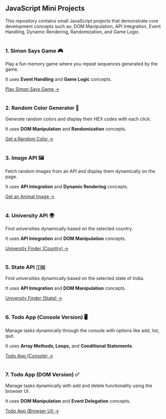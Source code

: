 ## JavaScript Mini Projects

This repository contains small JavaScript projects that demonstrate core development concepts such as:
DOM Manipulation, API Integration, Event Handling, Dynamic Rendering, Randomization, and Game Logic.<br><br>


### 1. Simon Says Game 🎮

Play a fun memory game where you repeat sequences generated by the game.

It uses **Event Handling** and **Game Logic** concepts.

[Play Simon Says Game →](https://aaishashaukatali.github.io/JS-mini-projects/simon_says_game.html)<br><br>


### 2. Random Color Generator 🎨

Generate random colors and display their HEX codes with each click.

It uses **DOM Manipulation** and **Randomization** concepts.

[Get a Random Color →](https://aaishashaukatali.github.io/JS-mini-projects/random_color_generator.html)<br><br>


### 3. Image API 🖼️

Fetch random images from an API and display them dynamically on the page.

It uses **API Integration** and **Dynamic Rendering** concepts.

[Get an Animal Image →](https://aaishashaukatali.github.io/JS-mini-projects/image_api.html)<br><br>


### 4. University API 🌍

Find universities dynamically based on the selected country.

It uses **API Integration** and **DOM Manipulation** concepts.

[University Finder (Country) →](https://aaishashaukatali.github.io/JS-mini-projects/university_api.html)<br><br>


### 5. State API 🇮🇳

Find universities dynamically based on the selected state of India.

It uses **API Integration** and **DOM Manipulation** concepts.

[University Finder (State) →](https://aaishashaukatali.github.io/JS-mini-projects/state_api.html)<br><br>


### 6. Todo App (Console Version) 🖥️

Manage tasks dynamically through the console with options like add, list, quit.

It uses **Array Methods, Loops,** and **Conditional Statements**.

[Todo App (Console) →](https://aaishashaukatali.github.io/JS-mini-projects/todo_app_1.html)<br><br>


### 7. Todo App (DOM Version) ✅

Manage tasks dynamically with add and delete functionality using the browser UI.

It uses **DOM Manipulation** and **Event Delegation** concepts.

[Todo App (Browser UI) →](https://aaishashaukatali.github.io/JS-mini-projects/todo_app_2.html)<br><br>




